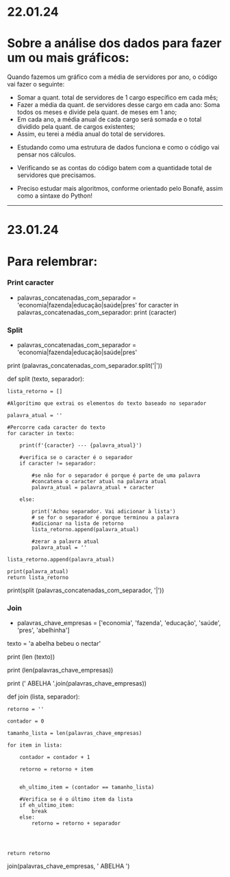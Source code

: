 # 22.01.24

# Sobre a análise dos dados para fazer um ou mais gráficos:

Quando fazemos um gráfico com a média de servidores por ano, o código vai fazer o seguinte:

- Somar a quant. total de servidores de 1 cargo específico em cada mês;
- Fazer a média da quant. de servidores desse cargo em cada ano: Soma todos os meses e divide pela quant. de meses em 1 ano;
- Em cada ano, a média anual de cada cargo será somada e o total dividido pela quant. de cargos existentes;
- Assim, eu terei a média anual do total de servidores.

* Estudando como uma estrutura de dados funciona e como o código vai pensar nos cálculos.

* Verificando se as contas do código batem com a quantidade total de servidores que precisamos.

* Preciso estudar mais algoritmos, conforme orientado pelo Bonafé, assim como a sintaxe do Python!

---

# 23.01.24

# Para relembrar:

### Print caracter

* palavras_concatenadas_com_separador = 'economia|fazenda|educação|saúde|pres'
  for caracter in palavras_concatenadas_com_separador:
    print (caracter)

### Split

* palavras_concatenadas_com_separador = 'economia|fazenda|educação|saúde|pres'

print (palavras_concatenadas_com_separador.split('|'))


def split (texto, separador):

    lista_retorno = []

    #Algorítimo que extrai os elementos do texto baseado no separador

    palavra_atual = ''
    
    #Percorre cada caracter do texto
    for caracter in texto:

        print(f'{caracter} --- {palavra_atual}')
        
        #verifica se o caracter é o separador
        if caracter != separador:

            #se não for o separador é porque é parte de uma palavra
            #concatena o caracter atual na palavra atual
            palavra_atual = palavra_atual + caracter

        else:

            print('Achou separador. Vai adicionar à lista')
            # se for o separador é porque terminou a palavra
            #adicionar na lista de retorno            
            lista_retorno.append(palavra_atual)
            
            #zerar a palavra atual
            palavra_atual = ''

    lista_retorno.append(palavra_atual)
                            
    print(palavra_atual)
    return lista_retorno


print(split (palavras_concatenadas_com_separador, '|'))

### Join

* palavras_chave_empresas = ['economia', 'fazenda', 'educação', 'saúde', 'pres', 'abelhinha']

texto = 'a abelha bebeu o nectar'

print (len (texto))

print (len(palavras_chave_empresas))

print (' ABELHA '.join(palavras_chave_empresas))

def join (lista, separador):

    retorno = ''

    contador = 0

    tamanho_lista = len(palavras_chave_empresas)
    
    for item in lista:    

        contador = contador + 1
        
        retorno = retorno + item

        
        eh_ultimo_item = (contador == tamanho_lista)    

        #Verifica se é o último item da lista
        if eh_ultimo_item:
            break
        else:
            retorno = retorno + separador

    
            

    return retorno

join(palavras_chave_empresas, ' ABELHA ')



